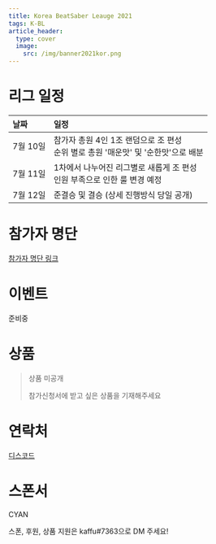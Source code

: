 ```yaml
---
title: Korea BeatSaber Leauge 2021
tags: K-BL
article_header:
  type: cover
  image:
    src: /img/banner2021kor.png
---
```


# 리그 일정

날짜 | 일정
:---|:---
7월 10일 | 참가자 총원 4인 1조 랜덤으로 조 편성<br>순위 별로 총원 '매운맛' 및 '순한맛'으로 배분
7월 11일 | 1차에서 나누어진 리그별로 새롭게 조 편성<br>인원 부족으로 인한 룰 변경 예정
7월 12일 | 준결승 및 결승 (상세 진행방식 당일 공개)

# 참가자 명단

[참가자 명단 링크](/2021/06/11/KBL-2021-참가자명단.html)

# 이벤트

준비중

# 상품

> 상품 미공개
>
> 참가신청서에 받고 싶은 상품을 기재해주세요

# 연락처

[디스코드](https://discord.gg/SEFBZrG)

# 스폰서

CYAN

스폰, 후원, 상품 지원은 kaffu#7363으로 DM 주세요!

